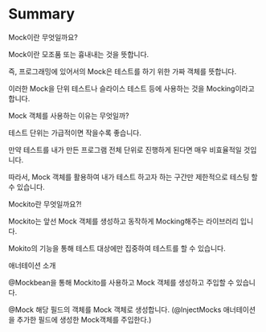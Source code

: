 # Summary

Mock이란 무엇일까요?


Mock이란 모조품 또는 흉내내는 것을 뜻합니다.

즉, 프로그래밍에 있어서의 Mock은 테스트를 하기 위한 가짜 객체를 뜻합니다.

이러한 Mock을 단위 테스트나 슬라이스 테스트 등에 사용하는 것을 Mocking이라고 합니다.



Mock 객체를 사용하는 이유는 무엇일까?


테스트 단위는 가급적이면 작을수록 좋습니다.

만약 테스트를 내가 만든 프로그램 전체 단위로 진행하게 된다면 매우 비효율적일 것입니다.

따라서, Mock 객체를 활용하여 내가 테스트 하고자 하는 구간만 제한적으로 테스팅 할 수 있습니다.



Mockito란 무엇일까요?!


Mockito는 앞선 Mock 객체를 생성하고 동작하게 Mocking해주는 라이브러리 입니다.

Mokito의 기능을 통해 테스트 대상에만 집중하여 테스트를 할 수 있습니다.



애너테이션 소개


@Mockbean을 통해 Mockito를 사용하고 Mock 객체를 생성하고 주입할 수 있습니다.

@Mock 해당 필드의 객체를 Mock 객체로 생성합니다. (@InjectMocks 애너테이션을 추가한 필드에 생성한 Mock객체를 주입한다.)








